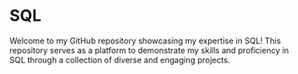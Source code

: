 # SQL
Welcome to my GitHub repository showcasing my expertise in SQL! This repository serves as a platform to demonstrate my skills and proficiency in SQL through a collection of diverse and engaging projects.
